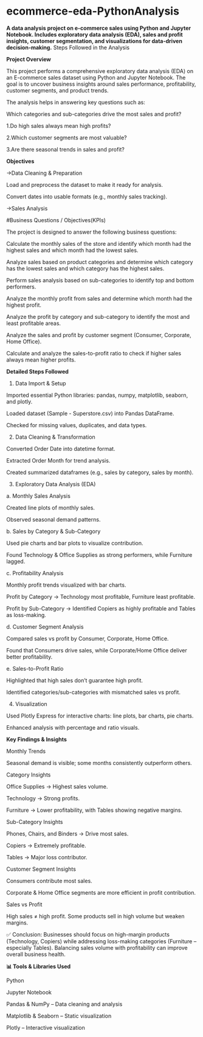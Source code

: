# ecommerce-eda-PythonAnalysis
__A data analysis project on e-commerce sales using Python and Jupyter Notebook. Includes exploratory data analysis (EDA), sales and profit insights, customer segmentation, and visualizations for data-driven decision-making.__
Steps Followed in the Analysis

**Project Overview**

This project performs a comprehensive exploratory data analysis (EDA) on an E-commerce sales dataset using Python and Jupyter Notebook. The goal is to uncover business insights around sales performance, profitability, customer segments, and product trends.

The analysis helps in answering key questions such as:

Which categories and sub-categories drive the most sales and profit?

1.Do high sales always mean high profits?

2.Which customer segments are most valuable?

3.Are there seasonal trends in sales and profit?

**Objectives**

->Data Cleaning & Preparation

Load and preprocess the dataset to make it ready for analysis.

Convert dates into usable formats (e.g., monthly sales tracking).

->Sales Analysis

#Business Questions / Objectives(KPIs)

The project is designed to answer the following business questions:

Calculate the monthly sales of the store and identify which month had the highest sales and which month had the lowest sales.

Analyze sales based on product categories and determine which category has the lowest sales and which category has the highest sales.

Perform sales analysis based on sub-categories to identify top and bottom performers.

Analyze the monthly profit from sales and determine which month had the highest profit.

Analyze the profit by category and sub-category to identify the most and least profitable areas.

Analyze the sales and profit by customer segment (Consumer, Corporate, Home Office).

Calculate and analyze the sales-to-profit ratio to check if higher sales always mean higher profits.


**Detailed Steps Followed**
1. Data Import & Setup

Imported essential Python libraries: pandas, numpy, matplotlib, seaborn, and plotly.

Loaded dataset (Sample - Superstore.csv) into Pandas DataFrame.

Checked for missing values, duplicates, and data types.

2. Data Cleaning & Transformation

Converted Order Date into datetime format.

Extracted Order Month for trend analysis.

Created summarized dataframes (e.g., sales by category, sales by month).

3. Exploratory Data Analysis (EDA)

a. Monthly Sales Analysis

Created line plots of monthly sales.

Observed seasonal demand patterns.

b. Sales by Category & Sub-Category

Used pie charts and bar plots to visualize contribution.

Found Technology & Office Supplies as strong performers, while Furniture lagged.

c. Profitability Analysis

Monthly profit trends visualized with bar charts.

Profit by Category → Technology most profitable, Furniture least profitable.

Profit by Sub-Category → Identified Copiers as highly profitable and Tables as loss-making.

d. Customer Segment Analysis

Compared sales vs profit by Consumer, Corporate, Home Office.

Found that Consumers drive sales, while Corporate/Home Office deliver better profitability.

e. Sales-to-Profit Ratio

Highlighted that high sales don’t guarantee high profit.

Identified categories/sub-categories with mismatched sales vs profit.

4. Visualization

Used Plotly Express for interactive charts: line plots, bar charts, pie charts.

Enhanced analysis with percentage and ratio visuals.


**Key Findings & Insights**

Monthly Trends

Seasonal demand is visible; some months consistently outperform others.

Category Insights

Office Supplies → Highest sales volume.

Technology → Strong profits.

Furniture → Lower profitability, with Tables showing negative margins.

Sub-Category Insights

Phones, Chairs, and Binders → Drive most sales.

Copiers → Extremely profitable.

Tables → Major loss contributor.

Customer Segment Insights

Consumers contribute most sales.

Corporate & Home Office segments are more efficient in profit contribution.

Sales vs Profit

High sales ≠ high profit. Some products sell in high volume but weaken margins.

✅ Conclusion: Businesses should focus on high-margin products (Technology, Copiers) while addressing loss-making categories (Furniture – especially Tables). Balancing sales volume with profitability can improve overall business health.

**📊 Tools & Libraries Used**

Python

Jupyter Notebook

Pandas & NumPy – Data cleaning and analysis

Matplotlib & Seaborn – Static visualization

Plotly – Interactive visualization
